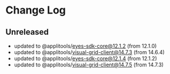 # Change Log

## Unreleased
- updated to @applitools/eyes-sdk-core@12.1.2 (from 12.1.0)
- updated to @applitools/visual-grid-client@14.7.3 (from 14.6.4)
- updated to @applitools/eyes-sdk-core@12.1.4 (from 12.1.2)
- updated to @applitools/visual-grid-client@14.7.5 (from 14.7.3)

